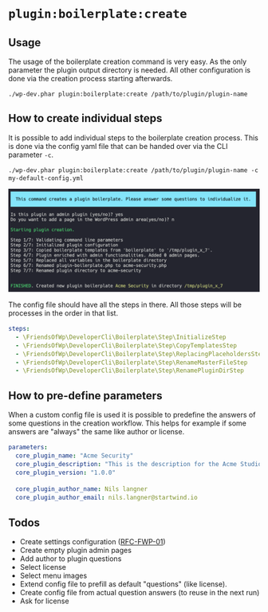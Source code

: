 # `plugin:boilerplate:create`

## Usage

The usage of the boilerplate creation command is very easy. As the only parameter the plugin output directory is needed. All other configuration is done via the creation process starting afterwards.

```shell
./wp-dev.phar plugin:boilerplate:create /path/to/plugin/plugin-name
```

## How to create individual steps

It is possible to add individual steps to the boilerplate creation process. This is done via the config yaml file that can be handed over via the CLI parameter `-c`.

````shell
./wp-dev.phar plugin:boilerplate:create /path/to/plugin/plugin-name -c my-default-config.yml
````

![CLI Output](../images/boilerplate.png)


The config file should have all the steps in there. All those steps will be processes in the order in that list. 

```yaml
steps:
  - \FriendsOfWp\DeveloperCli\Boilerplate\Step\InitializeStep
  - \FriendsOfWp\DeveloperCli\Boilerplate\Step\CopyTemplatesStep
  - \FriendsOfWp\DeveloperCli\Boilerplate\Step\ReplacingPlaceholdersStep
  - \FriendsOfWp\DeveloperCli\Boilerplate\Step\RenameMasterFileStep
  - \FriendsOfWp\DeveloperCli\Boilerplate\Step\RenamePluginDirStep
```

## How to pre-define parameters
When a custom config file is used it is possible to predefine the answers of some questions in the creation workflow. This helps for example if some answers are "always" the same like author or license. 

```yaml
parameters:
  core_plugin_name: "Acme Security"
  core_plugin_description: "This is the description for the Acme Studios Security plugin."
  core_plugin_version: "1.0.0"

  core_plugin_author_name: Nils langner
  core_plugin_author_email: nils.langner@startwind.io
```

## Todos

- Create settings configuration ([RFC-FWP-01](https://github.com/friends-of-wp/rfc-fwp-01-settings))
- Create empty plugin admin pages
- Add author to plugin questions
- Select license
- Select menu images
- Extend config file to prefill as default "questions" (like license).
- Create config file from actual question answers (to reuse in the next run)
- Ask for license

